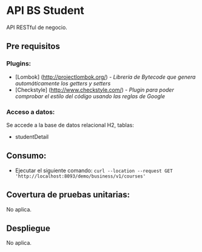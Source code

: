 # API BS Student
API RESTful de negocio.

## Pre requisitos

### Plugins:
* [Lombok] (http://projectlombok.org/) - *Librería de Bytecode que genera automáticamente los getters y setters*
* [Checkstyle] (http://www.checkstyle.com/) - *Plugin para poder comprobar el estilo del código usando las reglas de Google*

### Acceso a datos:
Se accede a la base de datos relacional H2, tablas:
- studentDetail
    
## Consumo:
* Ejecutar el siguiente comando:
``
  curl --location --request GET 'http://localhost:8093/demo/business/v1/courses'
``

## Covertura de pruebas unitarias:
No aplica.

## Despliegue
No aplica.
